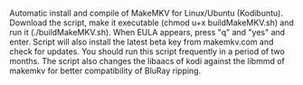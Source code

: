 Automatic install and compile of MakeMKV for Linux/Ubuntu (Kodibuntu). Download the script,
make it executable (chmod u+x buildMakeMKV.sh) and run it (./buildMakeMKV.sh). When EULA 
appears, press "q" and "yes" and enter. Script will also install the latest beta key from
makemkv.com and check for updates. You should run this script frequently in a period of
two months. The script also changes the libaacs of kodi against the libmmd of makemkv for
better compatibility of BluRay ripping.
